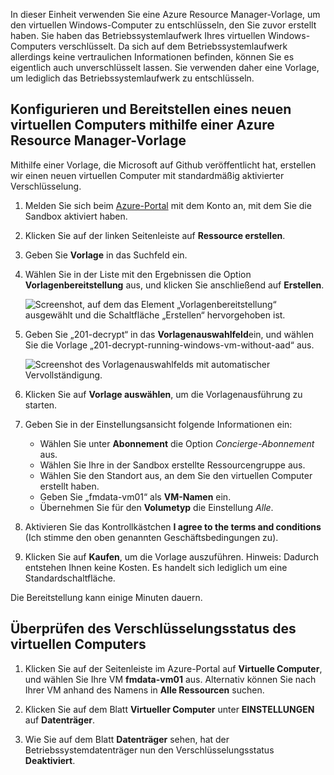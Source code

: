 In dieser Einheit verwenden Sie eine Azure Resource Manager-Vorlage, um den virtuellen Windows-Computer zu entschlüsseln, den Sie zuvor erstellt haben. Sie haben das Betriebssystemlaufwerk Ihres virtuellen Windows-Computers verschlüsselt. Da sich auf dem Betriebssystemlaufwerk allerdings keine vertraulichen Informationen befinden, können Sie es eigentlich auch unverschlüsselt lassen. Sie verwenden daher eine Vorlage, um lediglich das Betriebssystemlaufwerk zu entschlüsseln.

## <a name="configure-and-deploy-a-new-vm-using-an-azure-resource-manager-template"></a>Konfigurieren und Bereitstellen eines neuen virtuellen Computers mithilfe einer Azure Resource Manager-Vorlage

Mithilfe einer Vorlage, die Microsoft auf Github veröffentlicht hat, erstellen wir einen neuen virtuellen Computer mit standardmäßig aktivierter Verschlüsselung.

1. Melden Sie sich beim [Azure-Portal](https://portal.azure.com/learn.docs.microsoft.com?azure-portal=true) mit dem Konto an, mit dem Sie die Sandbox aktiviert haben.

1. Klicken Sie auf der linken Seitenleiste auf **Ressource erstellen**.

1. Geben Sie **Vorlage** in das Suchfeld ein.

1. Wählen Sie in der Liste mit den Ergebnissen die Option **Vorlagenbereitstellung** aus, und klicken Sie anschließend auf **Erstellen**.

    ![Screenshot, auf dem das Element „Vorlagenbereitstellung“ ausgewählt und die Schaltfläche „Erstellen“ hervorgehoben ist.](../media/6-create-template.png)

1. Geben Sie „201-decrypt“ in das **Vorlagenauswahlfeld**ein, und wählen Sie die Vorlage „201-decrypt-running-windows-vm-without-aad“ aus.

    ![Screenshot des Vorlagenauswahlfelds mit automatischer Vervollständigung.](../media/6-custom-deployment.png)

1. Klicken Sie auf **Vorlage auswählen**, um die Vorlagenausführung zu starten.

1. Geben Sie in der Einstellungsansicht folgende Informationen ein:
    - Wählen Sie unter **Abonnement** die Option _Concierge-Abonnement_ aus.
    - Wählen Sie Ihre in der Sandbox erstellte Ressourcengruppe aus.
    - Wählen Sie den Standort aus, an dem Sie den virtuellen Computer erstellt haben.
    - Geben Sie „fmdata-vm01“ als **VM-Namen** ein.
    - Übernehmen Sie für den **Volumetyp** die Einstellung _Alle_.

1. Aktivieren Sie das Kontrollkästchen **I agree to the terms and conditions** (Ich stimme den oben genannten Geschäftsbedingungen zu).
1. Klicken Sie auf **Kaufen**, um die Vorlage auszuführen. Hinweis: Dadurch entstehen Ihnen keine Kosten. Es handelt sich lediglich um eine Standardschaltfläche.

Die Bereitstellung kann einige Minuten dauern.

## <a name="verify-the-encryption-status-of-the-vm"></a>Überprüfen des Verschlüsselungsstatus des virtuellen Computers

1. Klicken Sie auf der Seitenleiste im Azure-Portal auf **Virtuelle Computer**, und wählen Sie Ihre VM **fmdata-vm01** aus. Alternativ können Sie nach Ihrer VM anhand des Namens in **Alle Ressourcen** suchen.

1. Klicken Sie auf dem Blatt **Virtueller Computer** unter **EINSTELLUNGEN** auf **Datenträger**.

1. Wie Sie auf dem Blatt **Datenträger** sehen, hat der Betriebssystemdatenträger nun den Verschlüsselungsstatus **Deaktiviert**.
